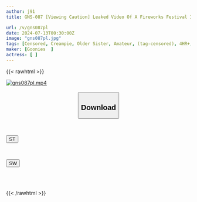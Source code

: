 ```yaml
---
author: j91
title: GNS-087 [Viewing Caution] Leaked Video Of A Fireworks Festival In Which A Girl In A Yukata Is Brought In And Creampied Inside Her Vagina.

url: /v/gns087pl
date: 2024-07-13T00:30:00Z
image: "gns087pl.jpg"
tags: [Censored, Creampie, Older Sister, Amateur, (tag-censored), 4HR+, Close Up	]
maker: [Goonies  ]
actress: [ ]
---
```



{{< rawhtml >}}

<div class="video" data-videoid="orz4R8qRr3CJ0DZ">
    <a href="javascript:;">
        <img src="/v/gns087pl/gns087pl.jpg" width="WIDTH" height="HEIGHT" alt="gns087pl.mp4" loading="lazy">
    </a>
</div>

<script type="text/javascript" src="https://j91.asia/asset/on-demand-st.js"></script>

<br>
  <link rel="stylesheet" href="https://j91.asia/asset/bs5.css">
  
  <center>
  <button class="btn btn-primary" type="button" data-bs-toggle="collapse" data-bs-target=".multi-collapse" aria-expanded="false" aria-controls="multiCollapseExample1 multiCollapseExample2"><h2>Download</h2></button></center>
</p>
<div class="row">
  <div class="col">
    <div class="collapse multi-collapse" id="multiCollapseExample1">
      <div class="card card-body">
	      	      <br>
<div class="buttons">  
<p><a href="/v/gns087pl/st.html" target="_blank"><button class="btn-hover color-3"><i class="fa fa-download"></i> ST</button></a></p></div>
    </div>
  </div>
</div>
  <div class="col">
    <div class="collapse multi-collapse" id="multiCollapseExample2">
      <div class="card card-body">
	      <br>
<div class="buttons">
<p><a href="/v/gns087pl/sw.html" target="_blank"><button class="btn-hover color-2"><i class="fa fa-download"></i> SW</button></a></p></div>
<br><br>
      </div>
    </div>
  </div>
</div>

{{< /rawhtml >}}